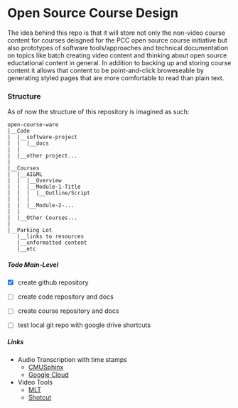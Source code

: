 # Open Source Course Design

The idea behind this repo is that it will store not only the non-video course content for courses deisgned for the PCC open source course initiative but also prototypes of software tools/approaches and technical documentation on topics like batch creating video content and thinking about open source eductational content in general. In addition to backing up and storing course content it allows that content to be point-and-click broweseable by generating styled pages that are more comfortable to read than plain text. 


### Structure
As of now the structure of this repository is imagined as such:

```
open-course-ware
|__Code
|  |__software-project
|  |  |__docs
|  |
|  |__other project...  
|
|__Courses
|  |__AI&ML
|  |  |__Overview
|  |  |__Module-1-Title
|  |  |  |__Outline/Script
|  |  |
|  |  |__Module-2-...
|  |  
|  |__Other Courses...
|
|__Parking Lot
   |__links to resources
   |__unformatted content
   |__etc
```
##### Todo Main-Level
- [x] create github repository
- [ ] create code repository and docs
- [ ] create course repository and docs
- [ ] test local git repo with google drive shortcuts


##### Links
- Audio Transcription with time stamps
  - [CMUSphinx](https://cmusphinx.github.io)
  - [Google Cloud](https://cloud.google.com/text-to-speech)
- Video Tools
  - [MLT](https://mltframework.org)
  - [Shotcut](https://shotcut.com)

